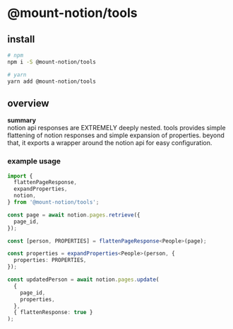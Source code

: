 # @mount-notion/tools

## install

```bash
# npm
npm i -S @mount-notion/tools

# yarn
yarn add @mount-notion/tools
```

## overview

**summary**  
notion api responses are EXTREMELY deeply nested. tools provides simple flattening of notion responses and simple expansion of properties. beyond that, it exports a wrapper around the notion api for easy configuration.

### example usage

```typescript
import {
  flattenPageResponse,
  expandProperties,
  notion,
} from '@mount-notion/tools';

const page = await notion.pages.retrieve({
  page_id,
});

const [person, PROPERTIES] = flattenPageResponse<People>(page);

const properties = expandProperties<People>(person, {
  properties: PROPERTIES,
});

const updatedPerson = await notion.pages.update(
  {
    page_id,
    properties,
  },
  { flattenResponse: true }
);
```
